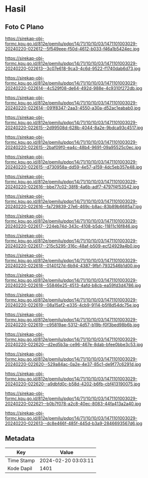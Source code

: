 # Hasil

## Foto C Plano

https://sirekap-obj-formc.kpu.go.id/812e/pemilu/pdpr/14/71/10/10/03/1471101003029-20240220-022612--5f549eee-f50d-4612-b033-f46a1b5424ec.jpg

https://sirekap-obj-formc.kpu.go.id/812e/pemilu/pdpr/14/71/10/10/03/1471101003029-20240220-022613--3c07e618-9ca3-4c6d-9522-f1740dab6d73.jpg

https://sirekap-obj-formc.kpu.go.id/812e/pemilu/pdpr/14/71/10/10/03/1471101003029-20240220-022614--4c529f08-de64-492d-988e-4c9310f272db.jpg

https://sirekap-obj-formc.kpu.go.id/812e/pemilu/pdpr/14/71/10/10/03/1471101003029-20240220-022614--091f8347-2aa3-4550-a30a-d52ac1eabab0.jpg

https://sirekap-obj-formc.kpu.go.id/812e/pemilu/pdpr/14/71/10/10/03/1471101003029-20240220-022615--2d99508d-628b-4044-8a2e-9bdca93c4517.jpg

https://sirekap-obj-formc.kpu.go.id/812e/pemilu/pdpr/14/71/10/10/03/1471101003029-20240220-022615--2baf09f0-ea4c-48b4-9691-09a95525c0ec.jpg

https://sirekap-obj-formc.kpu.go.id/812e/pemilu/pdpr/14/71/10/10/03/1471101003029-20240220-022615--d730958a-dd59-4e57-a159-4dc5eb357e48.jpg

https://sirekap-obj-formc.kpu.go.id/812e/pemilu/pdpr/14/71/10/10/03/1471101003029-20240220-022616--bbe77c02-38f8-4a6b-adf7-4797f4f53542.jpg

https://sirekap-obj-formc.kpu.go.id/812e/pemilu/pdpr/14/71/10/10/03/1471101003029-20240220-022616--fa729839-27e6-469c-b8ac-83b89b6685a7.jpg

https://sirekap-obj-formc.kpu.go.id/812e/pemilu/pdpr/14/71/10/10/03/1471101003029-20240220-022617--224eb74d-343c-4108-b5dc-11811c16f846.jpg

https://sirekap-obj-formc.kpu.go.id/812e/pemilu/pdpr/14/71/10/10/03/1471101003029-20240220-022617--215c5295-316c-48af-b509-ecf24929a4b0.jpg

https://sirekap-obj-formc.kpu.go.id/812e/pemilu/pdpr/14/71/10/10/03/1471101003029-20240220-022618--0140127d-6b94-4387-9fbf-7932546b1d00.jpg

https://sirekap-obj-formc.kpu.go.id/812e/pemilu/pdpr/14/71/10/10/03/1471101003029-20240220-022618--55846e25-4513-4afd-b8cb-ea59fd3d4786.jpg

https://sirekap-obj-formc.kpu.go.id/812e/pemilu/pdpr/14/71/10/10/03/1471101003029-20240220-022619--08a15af2-e335-4cb9-9114-b5f8d54dc75e.jpg

https://sirekap-obj-formc.kpu.go.id/812e/pemilu/pdpr/14/71/10/10/03/1471101003029-20240220-022619--c95819ae-5312-4d57-b19b-f0f3bed98b6b.jpg

https://sirekap-obj-formc.kpu.go.id/812e/pemilu/pdpr/14/71/10/10/03/1471101003029-20240220-022620--d2ed5b3a-ce96-467e-8dab-bfee0bbe3c53.jpg

https://sirekap-obj-formc.kpu.go.id/812e/pemilu/pdpr/14/71/10/10/03/1471101003029-20240220-022620--529a84ac-0a2e-4e37-85c1-de9f77c6291d.jpg

https://sirekap-obj-formc.kpu.go.id/812e/pemilu/pdpr/14/71/10/10/03/1471101003029-20240220-022620--a9dbfd0c-b58d-4202-b6fb-cbf413190075.jpg

https://sirekap-obj-formc.kpu.go.id/812e/pemilu/pdpr/14/71/10/10/03/1471101003029-20240220-022621--b0b7f078-a2c8-40ec-8083-44fa413a2a40.jpg

https://sirekap-obj-formc.kpu.go.id/812e/pemilu/pdpr/14/71/10/10/03/1471101003029-20240220-022613--dc8e466f-485f-445d-b3a9-2846693567d6.jpg


## Metadata

| Key        | Value               |
| ---------- | ------------------- |
| Time Stamp | 2024-02-20 03:03:11 |
| Kode Dapil | 1401                |



